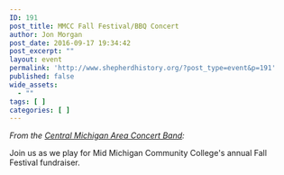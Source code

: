 ```yaml
---
ID: 191
post_title: MMCC Fall Festival/BBQ Concert
author: Jon Morgan
post_date: 2016-09-17 19:34:42
post_excerpt: ""
layout: event
permalink: 'http://www.shepherdhistory.org/?post_type=event&p=191'
published: false
wide_assets:
  - ""
tags: [ ]
categories: [ ]
---
```

<em>From the <a href="https://www.facebook.com/cmacb1/">Central Michigan Area Concert Band</a>:</em>

Join us as we play for Mid Michigan Community College's annual Fall Festival fundraiser.